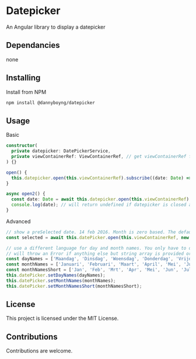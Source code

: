 # Datepicker

An Angular library to display a datepicker

## Dependancies

none

## Installing

Install from NPM

```bash
npm install @dannyboyng/datepicker
```

## Usage

Basic

```typescript
constructor(
  private datepicker: DatePickerService,
  private viewContainerRef: ViewContainerRef, // get viewContainerRef from Dependancy Injection
) {}

open() {
  this.datepicker.open(this.viewContainerRef).subscribe((date: Date) => console.log(date)); // no need to unsubscribe. It is done automatically
}

async open2() {
  const date: Date = await this.datepicker.open(this.viewContainerRef).toPromise<Date>());
  console.log(date); // will return undefined if datepicker is closed and no date is selected
}
```

Advanced  

```typescript
// show a preSelected date. 14 feb 2016. Month is zero based. The default is to show the current date (today)
const selected = await this.datePicker.open(this.viewContainerRef, new Date(2016, 1, 14)).toPromise();

// use a different language for day and month names. You only have to do this once.
// will throw an Error if anything else but string array is provided or if array size does not match.
const dayNames = ['Maandag', 'Dinsdag', 'Woensdag', 'Donderdag', 'Vrijdag', 'Zaterdag', 'Zondag'];
const monthNames = ['Januari', 'Februari', 'Maart', 'April', 'Mei', 'Juni', 'Juli', 'September', 'Augustus', 'Oktober', 'November', 'December'];
const monthNamesShort = ['Jan', 'Feb', 'Mrt', 'Apr', 'Mei', 'Jun', 'Jul', 'Sep', 'Aug', 'Okt', 'Nov', 'Dec'];
this.datePicker.setDayNames(dayNames);
this.datePicker.setMonthNames(monthNames);
this.datePicker.setMonthNamesShort(monthNamesShort);
```

## License

This project is licensed under the MIT License.

## Contributions

Contributions are welcome.
